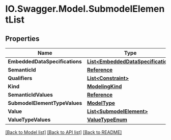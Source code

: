 # IO.Swagger.Model.SubmodelElementList
## Properties

Name | Type | Description | Notes
------------ | ------------- | ------------- | -------------
**EmbeddedDataSpecifications** | [**List&lt;EmbeddedDataSpecification&gt;**](EmbeddedDataSpecification.md) |  | [optional] 
**SemanticId** | [**Reference**](Reference.md) |  | [optional] 
**Qualifiers** | [**List&lt;Constraint&gt;**](Constraint.md) |  | [optional] 
**Kind** | [**ModelingKind**](ModelingKind.md) |  | [optional] 
**SemanticIdValues** | [**Reference**](Reference.md) |  | [optional] 
**SubmodelElementTypeValues** | [**ModelType**](ModelType.md) |  | [optional] 
**Value** | [**List&lt;SubmodelElement&gt;**](SubmodelElement.md) |  | [optional] 
**ValueTypeValues** | [**ValueTypeEnum**](ValueTypeEnum.md) |  | [optional] 

[[Back to Model list]](../README.md#documentation-for-models) [[Back to API list]](../README.md#documentation-for-api-endpoints) [[Back to README]](../README.md)


